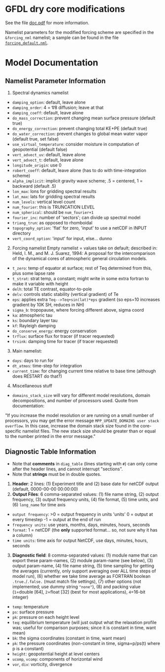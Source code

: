 # GFDL dry core modifications

See the file [doc.pdf](https://github.com/lukelbd/gfdl-drycore/master/blob/doc.pdf) for more information.

Namelist parameters for the modified forcing scheme are specified in the `&forcing_nml` namelist; a sample can be found in the file [`forcing_default.nml`](https://github.com/lukelbd/gfdl-drycore/blob/master/forcing_default.nml).

# Model Documentation
## Namelist Parameter Information
1. Spectral dynamics namelist
  * `damping_option`: default, leave alone
  * `damping_order`: 4 = $\nabla$8 diffusion; leave at that
  * `damping_coeff`: default, leave alone
  * `do_mass_correction`: prevent changing mean surface pressure (default true)
  * `do_energy_correction`: prevent changing total KE+PE (default true)
  * `do_water_correction`: prevent changes to global mean water vapor (default true, set false)
  * `use_virtual_temperature`: consider moisture in computation of geopotential (default false)
  * `vert_advect_uv`: default, leave alone
  * `vert_advect_t`: default, leave alone
  * `longitude_origin`: use 0
  * `robert_coeff`: default, leave alone (has to do with time-integration scheme)
  * `alpha_implicit`: implicit gravity wave scheme; .5 = centered, 1 = backward (default .5)
  * `lon_max`: lons for gridding spectral results
  * `lat_max`: lats for gridding spectral results
  * `num_levels`: vertical level count
  * `num_fourier`: this is TRUNCATION LEVEL
  * `num_spherical`: should be `num_fourier+1`
  * `fourier_inc`: number of 'sectors'; can divide up spectral model
  * `triang_trun`: as opposed to rhomboidal
  * `topography_option`: 'flat' for zero, 'input' to use a netCDF in INPUT directory
  * `vert_coord_option`: 'input' for input, else... dunno
2. Forcing namelist
Empty namelist = values take on default; described in:
Held, I. M., and M. J. Suarez, 1994: A proposal for the intercomparison
of the dynamical cores of atmospheric general circulation models.
  * `t_zero`: temp of equator at surface; rest of Teq determined from this, plus some lapse rate
  * `t_strat`: strat temp, a constant; might write in some extra fortran to make it variable with height
  * `delh`: total TE contrast, equator-to-pole
  * `delv`: controls static stability (vertical gradient) of Te
  * `eps`: applies extra `Teq-->Teq+sin(lat)*eps` gradient (so eps=10 increases gradient by 10K SH, reduces in NH)
  * `sigma_b`: tropopause, where forcing different above, sigma coord
  * `ka`: atmospheric tau
  * `ks`: boundary layer tau
  * `kf`: Rayleigh damping
  * `do_conserve_energy`: energy conservation
  * `trflux`: surface flux for tracer (if tracer requested)
  * `trsink`: damping time for tracer (if tracer requested)
3. Main namelist:
  * `days`: days to run for
  * `dt_atmos`: time-step for integration
  * `current_time`: for changing current time relative to base time (although does RESTART do that?)
4. Miscellaneous stuff
  * `domains_stack_size` will vary for different model resolutions, domain decompositions, and
   number of processors used. Quote from documentation:

"If you increase the model resolution or are running on a small number of processors,
 you may get the error message `MPP_UPDATE_DOMAINS user stack overflow`. In this case,
 increase the domain stack size found in the core-specific namelist files. The new stack
 size should be greater than or equal to the number printed in the error message."

## Diagnostic Table Information
* Note that **comments** in `diag_table` (lines starting with `#`) can only come after the header lines, and cannot interrupt "sections".
* Note that **strings** must be in double quotes.
1. **Header**: 2 lines: (1) Experiment title and (2) base date for netCDF output (default, 0000-00-00 00:00:00)
2. **Output Files**: 6 comma-separated values: (1) file name string, (2) output frequency, (3) output frequency units, (4) file format, (5) time units, and (6) `long_name` for time axis
  * `output frequency`:
        >0 = output frequency in units 'units'
         0 = output at every timestep
        -1 = output at the end of run
  * `frequency units`: use years, months, days, minutes, hours, seconds
  * `format`: 1 = netCDF (the **only** supported format... so, not sure why it has a column)
  * `time units`: time axis for output NetCDF, use days, minutes, hours, seconds
3. **Diagnostic field**: 8 comma-separated values: (1) module name that can export these param-names, (2) module param-name (see below), (3) output param-name, (4) file name string, (5) time sampling for getting the averages (currently, only support averaging over ALL time steps of model run), (6) whether we take time average as FORTRAN boolean `.true.`/`.false.` (must match file settings), (7) other options (not implemented; use dummy string `"none"`), (8) and packing value (`1`=double [64], `2`=float [32] (best for most applications), `4`=16-bit integer)
  * `temp`: temperature
  * `ps`: surface pressure
  * `pk`: pressure on each height level
  * `teq`: equilibrium temperature (will just output what the relaxation profile was; useful
    for comparison purposes; since it is constant in time, want mean)
  * `bk`: the sigma coordinates (constant in time, want mean)
  * `pk`: the pressure coordinates (non-constant in time, sigma=p/ps(t) where p is a constant)
  * `height`: geopotential height at level centers
  * `ucomp`, `vcomp`: components of horizontal wind
  * `vor`, `div`: vorticity, divergence

